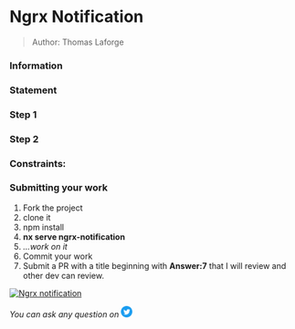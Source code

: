<h1>Ngrx Notification</h1>

> Author: Thomas Laforge

<!-- TODO: add Information/Statement/Rules/Constraint/Steps -->

### Information

### Statement

### Step 1

### Step 2

### Constraints:

### Submitting your work

1. Fork the project
2. clone it
3. npm install
4. **nx serve ngrx-notification**
5. _...work on it_
6. Commit your work
7. Submit a PR with a title beginning with **Answer:7** that I will review and other dev can review.

<!-- TODO: add challenge number and project Name -->

<a href="https://github.com/tomalaforge/angular-challenges/pulls?q=label%3A7+label%3Aanswer"><img src="https://img.shields.io/badge/-Solutions-green" alt="Ngrx notification"/></a>

<!-- TODO: uncomment when done late -->
<!-- <a href='https://github.com/tomalaforge/angular-challenges/pulls?q=label%3A{challenge number}+label%3A"answer+author"'><img src="https://img.shields.io/badge/-Author solution-important" alt="{Project name} solution author"/></a>
<a href="{Blog post url}" target="_blank" rel="noopener noreferrer"><img src="https://img.shields.io/badge/-Blog post explanation-blue" alt="{Project name} blog article"/></a> -->

_You can ask any question on_ <a href="https://twitter.com/laforge_toma" target="_blank" rel="noopener noreferrer"><img src="./../../logo/twitter.svg" height=20px alt="twitter"/></a>
